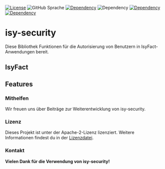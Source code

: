 [![License](https://img.shields.io/badge/License-Apache_2.0-orange)](https://opensource.org/licenses/Apache-2.0)
![GitHub Sprache](https://img.shields.io/badge/Language-Java_17-orange)
[![Dependency](https://img.shields.io/badge/Uses-Hibernate-blue)](https://hibernate.org/)
![Dependency](https://img.shields.io/badge/Isyfact-IsyLogging_3.0.1-blue)
[![Dependency](https://img.shields.io/badge/Uses-Spring-yellow)](https://hibernate.org/)
[![Dependency](https://img.shields.io/badge/Uses-Spring_Boot-yellow)](https://hibernate.org/)


# isy-security

Diese Bibliothek Funktionen für die Autorisierung von Benutzern in IsyFact-Anwendungen bereit.

## IsyFact

## Features

### Mithelfen
Wir freuen uns über Beiträge zur Weiterentwicklung von isy-security.

### Lizenz

Dieses Projekt ist unter der Apache-2-Lizenz lizenziert. Weitere Informationen findest du in der [Lizenzdatei](license/LICENSE).

### Kontakt

__Vielen Dank für die Verwendung von isy-security!__